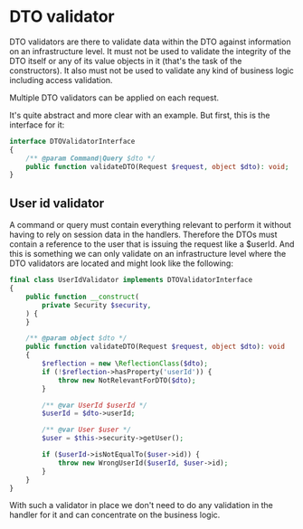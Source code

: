 # DTO validator

DTO validators are there to validate data within the DTO against information on an infrastructure level. It must not be used to validate the integrity of the DTO itself or any of its value objects in it (that's the task of the constructors). It also must not be used to validate any kind of business logic including access validation.

Multiple DTO validators can be applied on each request.

It's quite abstract and more clear with an example. But first, this is the interface for it:

```php
interface DTOValidatorInterface
{
    /** @param Command|Query $dto */
    public function validateDTO(Request $request, object $dto): void;
}
```

## User id validator

A command or query must contain everything relevant to perform it without having to rely on session data in the handlers. Therefore the DTOs must contain a reference to the user that is issuing the request like a $userId. And this is something we can only validate on an infrastructure level where the DTO validators are located and might look like the following:

```php
final class UserIdValidator implements DTOValidatorInterface
{
    public function __construct(
        private Security $security,
    ) {
    }

    /** @param object $dto */
    public function validateDTO(Request $request, object $dto): void
    {
        $reflection = new \ReflectionClass($dto);
        if (!$reflection->hasProperty('userId')) {
            throw new NotRelevantForDTO($dto);
        }

        /** @var UserId $userId */
        $userId = $dto->userId;

        /** @var User $user */
        $user = $this->security->getUser();

        if ($userId->isNotEqualTo($user->id)) {
            throw new WrongUserId($userId, $user->id);
        }
    }
}
```

With such a validator in place we don't need to do any validation in the handler for it and can concentrate on the business logic.
